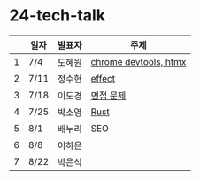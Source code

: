 # 24-tech-talk

|  | 일자  | 발표자 | 주제 |
|--|------|------|------|
| 1| 7/4  | 도혜원 | [chrome devtools, htmx](https://github.com/livid-fe-study/24-tech-talk/tree/main/w01) |
| 2| 7/11 | 정수현 | [effect](https://github.com/livid-fe-study/24-tech-talk/tree/main/w02) |
| 3| 7/18 | 이도경 | [면접 문제](https://github.com/livid-fe-study/24-tech-talk/blob/main/w03/%EB%85%B8%ED%8A%B8.md) |
| 4| 7/25 | 박소영 | [Rust](https://github.com/livid-fe-study/24-tech-talk/blob/main/w04/%EB%B0%9C%ED%91%9C%EC%9E%90%EB%A3%8C.md) |
| 5| 8/1  | 배누리 | SEO |
| 6| 8/8  | 이하은 | |
| 7| 8/22 | 박은식 |  |

